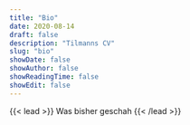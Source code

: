 ```yaml
---
title: "Bio"
date: 2020-08-14
draft: false
description: "Tilmanns CV"
slug: "bio"
showDate: false
showAuthor: false
showReadingTime: false
showEdit: false
---
```


{{< lead >}}
Was bisher geschah
{{< /lead >}}
